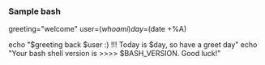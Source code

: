 ### Sample bash

greeting="welcome"
user=$(whoami)
day=$(date +%A)

echo "$greeting back $user :) !!! Today is $day, so have a  greet day"
echo "Your bash shell version is >>>> $BASH_VERSION. Good luck!"
